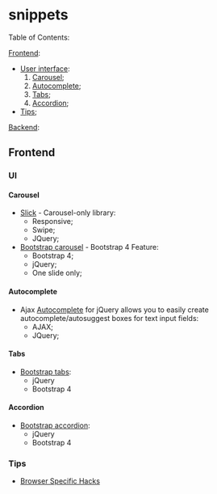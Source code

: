 # snippets
Table of Contents:

[Frontend](#frontend):
  - [User interface](#ui):
    1. [Carousel](#carousel);
    2. [Autocomplete](#autocomplete);
    3. [Tabs](#tabs);
    4. [Accordion](#accordion);
  - [Tips](#tips);

[Backend](#backend):




## Frontend
### UI
#### Carousel
- [Slick](/libs/slick/) - Carousel-only library:
  - Responsive;
  - Swipe;
  - JQuery;
- [Bootstrap carousel](/frameworks/bootstrap/carousel/) - Bootstrap 4 Feature:
  - Bootstrap 4;
  - jQuery;
  - One slide only;

#### Autocomplete
- Ajax [Autocomplete](/libs/AutoComplete/) for jQuery allows you to easily create autocomplete/autosuggest boxes for text input fields:
  - AJAX;
  - JQuery;

#### Tabs
- [Bootstrap tabs](/frameworks/bootstrap/tabs/):
  - jQuery
  - Bootstrap 4

#### Accordion
- [Bootstrap accordion](/frameworks/bootstrap/accordion/):
  - jQuery
  - Bootstrap 4

### Tips
- [Browser Specific Hacks](/tips/browser-hacks/)
